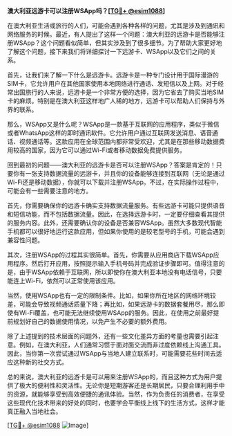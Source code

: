 **澳大利亚远游卡可以注册WSApp吗？[[TG💪+ @esim1088](https://t.me/s/esim1088)]**

在澳大利亚生活或旅行的人们，可能会遇到各种各样的问题，尤其是涉及到通讯和网络服务的时候。最近，有人提出了这样一个问题：澳大利亚的远游卡是否能够注册WSApp？这个问题看似简单，但其实涉及到了很多细节。为了帮助大家更好地了解这个问题，接下来我们将详细探讨一下远游卡、WSApp以及它们之间的关系。

首先，让我们来了解一下什么是远游卡。远游卡是一种专门设计用于国际漫游的SIM卡，它允许用户在其他国家使用本地网络进行通话、发短信以及上网。对于经常出国旅行的人来说，远游卡是一个非常方便的选择，因为它省去了购买当地SIM卡的麻烦。特别是在澳大利亚这样地广人稀的地方，远游卡可以帮助人们保持与外界的联系。

那么，WSApp又是什么呢？WSApp是一款基于互联网的应用程序，类似于微信或者WhatsApp这样的即时通讯软件。它允许用户通过互联网发送消息、语音通话、视频通话等。这款应用在全球范围内都非常受欢迎，尤其是在那些移动数据费用较高的国家，因为它可以通过Wi-Fi或者移动数据免费提供服务。

回到最初的问题——澳大利亚的远游卡是否可以注册WSApp？答案是肯定的！只要你有一张支持数据流量的远游卡，并且你的设备能够连接到互联网（无论是通过Wi-Fi还是移动数据），你就可以下载并注册WSApp。不过，在实际操作过程中，可能会有一些需要注意的地方。

首先，你需要确保你的远游卡确实支持数据流量服务。有些远游卡可能只提供语音和短信功能，而不包括数据流量。因此，在选择远游卡时，一定要仔细查看其提供的服务内容。此外，还需要确认你的设备是否兼容WSApp。虽然大多数现代智能手机都可以很好地运行这款应用，但如果你使用的是较老型号的手机，可能会遇到兼容性问题。

其次，注册WSApp的过程其实很简单。首先，你需要从应用商店下载WSApp应用程序。然后打开应用，按照提示输入手机号码并完成验证步骤即可。值得注意的是，由于WSApp依赖于互联网，所以即使你在澳大利亚本地没有电话信号，只要能连上Wi-Fi，依然可以正常使用该应用。

当然，使用WSApp也有一定的限制条件。比如，如果你所在地区的网络环境较差，可能会导致视频通话质量下降；再比如，如果远游卡的数据套餐用尽，那么即使有Wi-Fi覆盖，也可能无法继续使用WSApp的服务。因此，在使用之前最好提前规划好自己的数据使用情况，以免产生不必要的额外费用。

除了上述提到的技术层面的问题外，还有一些文化差异方面的考量也需要引起注意。例如，在澳大利亚，人们通常习惯于面对面交流而非过度依赖线上沟通工具。因此，当你第一次尝试通过WSApp与当地人建立联系时，可能需要花些时间去适应这种新的社交方式。

总的来说，澳大利亚的远游卡是可以用来注册WSApp的，而且这种方式为用户提供了极大的便利性和灵活性。无论你是短期游客还是长期居民，只要合理利用手中的资源，就能够享受到高效便捷的通讯体验。当然，作为负责任的消费者，在享受这些现代化技术带来的好处的同时，也要学会平衡线上线下的生活方式，这样才能真正融入当地社会。

[[TG💪+ @esim1088](https://t.me/s/esim1088) ![Image](https://i.postimg.cc/4NQfJmqS/Snipaste-2025-05-13-00-14-12.png)]